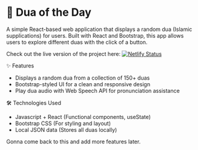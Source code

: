 # 🌙 Dua of the Day

A simple React-based web application that displays a random dua (Islamic supplications) for users. Built with React and Bootstrap, this app allows users to explore different duas with the click of a button.

Check out the live version of the project here: [![Netlify Status](https://img.shields.io/badge/Live-Dua_of_the_Day-green?style=for-the-badge)](https://duaoftheday.netlify.app/)

✨ Features

- Displays a random dua from a collection of 150+ duas
- Bootstrap-styled UI for a clean and responsive design
- Play dua audio with Web Speech API for pronunciation assistance

🛠️ Technologies Used

- Javascript + React (Functional components, useState)
- Bootstrap CSS (For styling and layout)
- Local JSON data (Stores all duas locally)

Gonna come back to this and add more features later.
